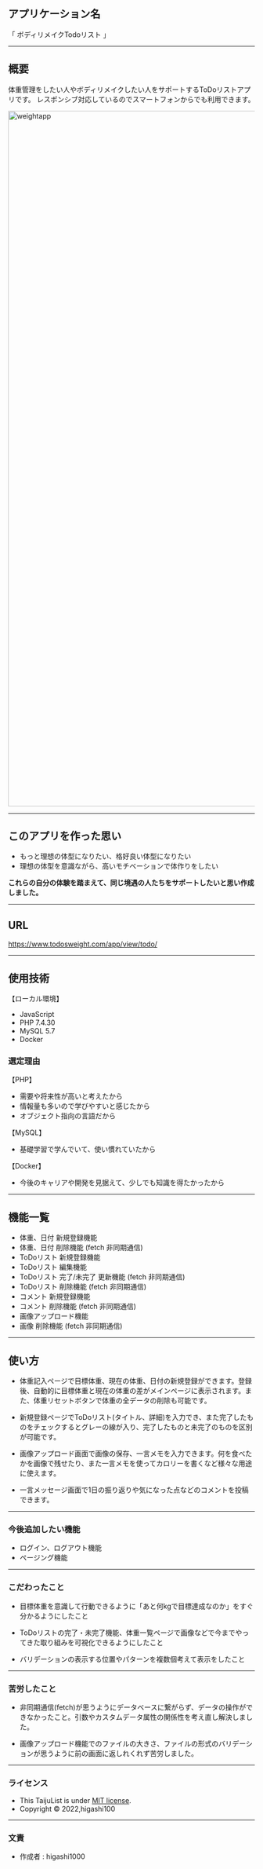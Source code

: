 
## アプリケーション名
「 ボディリメイクTodoリスト 」

---
## 概要
体重管理をしたい人やボディリメイクしたい人をサポートするToDoリストアプリです。
レスポンシブ対応しているのでスマートフォンからでも利用できます。

<img width="1417" alt="weightapp" src="https://user-images.githubusercontent.com/101165076/212466210-521a9912-7d71-49cf-a386-143950e53e00.png">

---
## このアプリを作った思い
* もっと理想の体型になりたい、格好良い体型になりたい
* 理想の体型を意識ながら、高いモチベーションで体作りをしたい

**これらの自分の体験を踏まえて、同じ境遇の人たちをサポートしたいと思い作成しました。**

---
## URL
https://www.todosweight.com/app/view/todo/

---
## 使用技術
【ローカル環境】
* JavaScript
* PHP 7.4.30
* MySQL 5.7
* Docker

### 選定理由
【PHP】
* 需要や将来性が高いと考えたから
* 情報量も多いので学びやすいと感じたから
* オブジェクト指向の言語だから

【MySQL】
* 基礎学習で学んでいて、使い慣れていたから

【Docker】
* 今後のキャリアや開発を見据えて、少しでも知識を得たかったから

---
## 機能一覧
* 体重、日付 新規登録機能
* 体重、日付 削除機能 (fetch 非同期通信)
* ToDoリスト 新規登録機能
* ToDoリスト 編集機能
* ToDoリスト 完了/未完了 更新機能 (fetch 非同期通信)
* ToDoリスト 削除機能 (fetch 非同期通信)
* コメント 新規登録機能
* コメント 削除機能 (fetch 非同期通信)
* 画像アップロード機能
* 画像 削除機能 (fetch 非同期通信)

---
## 使い方
* 体重記入ページで目標体重、現在の体重、日付の新規登録ができます。登録後、自動的に目標体重と現在の体重の差がメインページに表示されます。また、体重リセットボタンで体重の全データの削除も可能です。

* 新規登録ページでToDoリスト(タイトル、詳細)を入力でき、また完了したものをチェックするとグレーの線が入り、完了したものと未完了のものを区別が可能です。

* 画像アップロード画面で画像の保存、一言メモを入力できます。何を食べたかを画像で残せたり、また一言メモを使ってカロリーを書くなど様々な用途に使えます。

* 一言メッセージ画面で1日の振り返りや気になった点などのコメントを投稿できます。

---
### 今後追加したい機能
* ログイン、ログアウト機能
* ページング機能

---
### こだわったこと
* 目標体重を意識して行動できるように「あと何kgで目標達成なのか」をすぐ分かるようにしたこと

* ToDoリストの完了・未完了機能、体重一覧ページで画像などで今までやってきた取り組みを可視化できるようにしたこと

* バリデーションの表示する位置やパターンを複数個考えて表示をしたこと

---
### 苦労したこと
* 非同期通信(fetch)が思うようにデータベースに繋がらず、データの操作ができなかったこと。引数やカスタムデータ属性の関係性を考え直し解決しました。

* 画像アップロード機能でのファイルの大きさ、ファイルの形式のバリデーションが思うように前の画面に返しれくれず苦労しました。

---
### ライセンス
* This TaijuList is under [MIT license](http://TomoakiTANAKA.mit-license.org).
* Copyright © 2022,higashi100

---
### 文責
* 作成者 : higashi1000
